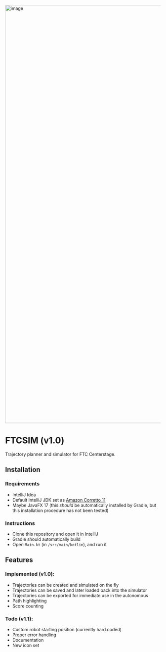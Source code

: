 <img width="1352" alt="image" src="https://github.com/obround/ftcsim/assets/75817213/72534d76-3959-4ee9-9735-c6fe523526ee">

# FTCSIM (v1.0)
Trajectory planner and simulator for FTC Centerstage.

## Installation
### Requirements
- IntelliJ Idea
- Default IntelliJ JDK set as [Amazon Corretto 11](https://docs.aws.amazon.com/corretto/latest/corretto-11-ug/downloads-list.html)
- Maybe JavaFX 17 (this *should* be automatically installed by Gradle, but this installation procedure has not been tested)
### Instructions
- Clone this repository and open it in IntelliJ
- Gradle should automatically build
- Open `Main.kt` (in `/src/main/kotlin`), and run it


## Features
### Implemented (v1.0):
- Trajectories can be created and simulated on the fly
- Trajectories can be saved and later loaded back into the simulator
- Trajectories can be exported for immediate use in the autonomous
- Path highlighting
- Score counting

### Todo (v1.1):
- Custom robot starting position (currently hard coded)
- Proper error handling
- Documentation
- New icon set
